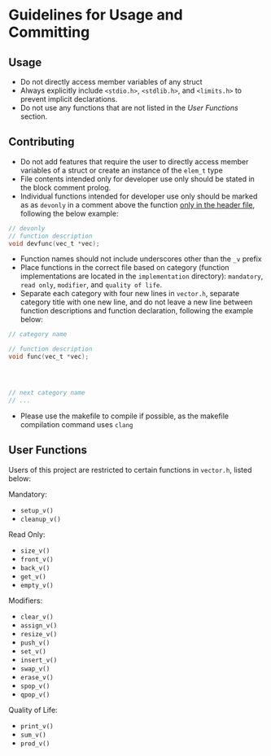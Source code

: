 Guidelines for Usage and Committing
==================================

## Usage
* Do not directly access member variables of any struct
* Always explicitly include ```<stdio.h>```, ```<stdlib.h>```, and ```<limits.h>``` to prevent implicit declarations.
* Do not use any functions that are not listed in the <i>User Functions</i> section.

## Contributing
* Do not add features that require the user to directly access member variables of a struct or create an instance of the ```elem_t``` type
* File contents intended only for developer use only should be stated in the block comment prolog.
* Individual functions intended for developer use only should be marked as as ```devonly``` in a comment above the function <u>only in the header file</u>, following the below example:
```c
// devonly
// function description
void devfunc(vec_t *vec);
```
* Function names should not include underscores other than the ```_v``` prefix
* Place functions in the correct file based on category (function implementations are located in the ```implementation``` directory): ```mandatory```, ```read only```, ```modifier```, and ```quality of life```.
* Separate each category with four new lines in ```vector.h```, separate category title with one new line, and do not leave a new line between function descriptions and function declaration, following the example below:
```c
// category name

// function description
void func(vec_t *vec);




// next category name
// ...
```
* Please use the makefile to compile if possible, as the makefile compilation command uses ```clang```

## User Functions
Users of this project are restricted to certain functions in ```vector.h```, listed below:

Mandatory:
* ```setup_v()```
* ```cleanup_v()```

Read Only:
* ```size_v()```
* ```front_v()```
* ```back_v()```
* ```get_v()```
* ```empty_v()```

Modifiers:
* ```clear_v()```
* ```assign_v()```
* ```resize_v()```
* ```push_v()```
* ```set_v()```
* ```insert_v()```
* ```swap_v()```
* ```erase_v()```
* ```spop_v()```
* ```qpop_v()```

Quality of Life:
* ```print_v()```
* ```sum_v()```
* ```prod_v()```
